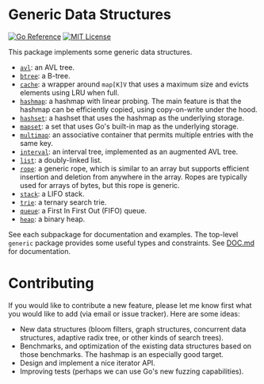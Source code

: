 # Generic Data Structures

[![Go Reference](https://pkg.go.dev/badge/github.com/phial3/generic.svg)](https://pkg.go.dev/github.com/phial3/generic)
[![MIT License](https://img.shields.io/badge/license-MIT-blue.svg)](https://github.com/phial3/generic/blob/master/LICENSE)

This package implements some generic data structures.

* [`avl`](./avl): an AVL tree.
* [`btree`](./btree): a B-tree.
* [`cache`](./cache): a wrapper around `map[K]V` that uses a maximum size and evicts
  elements using LRU when full.
* [`hashmap`](./hashmap): a hashmap with linear probing. The main feature is that
  the hashmap can be efficiently copied, using copy-on-write under the hood.
* [`hashset`](./hashset): a hashset that uses the hashmap as the underlying storage.
* [`mapset`](./mapset): a set that uses Go's built-in map as the underlying storage.
* [`multimap`](./multimap): an associative container that permits multiple entries with the same key.
* [`interval`](./interval): an interval tree, implemented as an augmented AVL tree.
* [`list`](./list): a doubly-linked list.
* [`rope`](./rope): a generic rope, which is similar to an array but supports efficient
  insertion and deletion from anywhere in the array. Ropes are typically used
  for arrays of bytes, but this rope is generic.
* [`stack`](./stack): a LIFO stack.
* [`trie`](./trie): a ternary search trie.
* [`queue`](./queue): a First In First Out (FIFO) queue.
* [`heap`](./heap): a binary heap.

See each subpackage for documentation and examples. The top-level `generic`
package provides some useful types and constraints. See [DOC.md](DOC.md) for
documentation.

# Contributing

If you would like to contribute a new feature, please let me know first what
you would like to add (via email or issue tracker). Here are some ideas:

* New data structures (bloom filters, graph structures, concurrent data
  structures, adaptive radix tree, or other kinds of search trees).
* Benchmarks, and optimization of the existing data structures based on those
  benchmarks. The hashmap is an especially good target.
* Design and implement a nice iterator API.
* Improving tests (perhaps we can use Go's new fuzzing capabilities).
